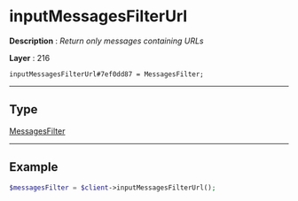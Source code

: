 # inputMessagesFilterUrl

**Description** : *Return only messages containing URLs*

**Layer** : 216

```tl
inputMessagesFilterUrl#7ef0dd87 = MessagesFilter;
```

---

## Type

[MessagesFilter](type/MessagesFilter)

---

## Example

```php
$messagesFilter = $client->inputMessagesFilterUrl();
```